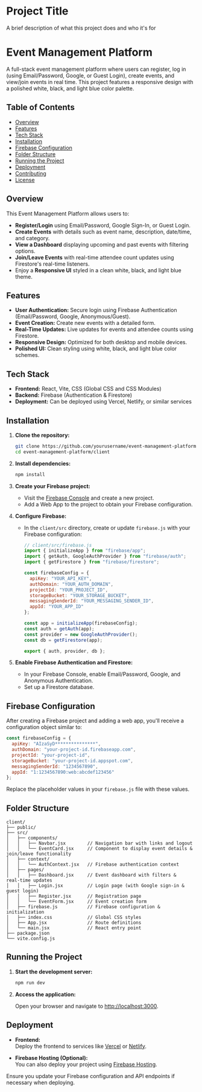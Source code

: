 
# Project Title

A brief description of what this project does and who it's for


# Event Management Platform

A full-stack event management platform where users can register, log in (using Email/Password, Google, or Guest Login), create events, and view/join events in real time. This project features a responsive design with a polished white, black, and light blue color palette.

## Table of Contents

- [Overview](#overview)
- [Features](#features)
- [Tech Stack](#tech-stack)
- [Installation](#installation)
- [Firebase Configuration](#firebase-configuration)
- [Folder Structure](#folder-structure)
- [Running the Project](#running-the-project)
- [Deployment](#deployment)
- [Contributing](#contributing)
- [License](#license)

## Overview

This Event Management Platform allows users to:
- **Register/Login** using Email/Password, Google Sign-In, or Guest Login.
- **Create Events** with details such as event name, description, date/time, and category.
- **View a Dashboard** displaying upcoming and past events with filtering options.
- **Join/Leave Events** with real-time attendee count updates using Firestore's real-time listeners.
- Enjoy a **Responsive UI** styled in a clean white, black, and light blue theme.

## Features

- **User Authentication:** Secure login using Firebase Authentication (Email/Password, Google, Anonymous/Guest).
- **Event Creation:** Create new events with a detailed form.
- **Real-Time Updates:** Live updates for events and attendee counts using Firestore.
- **Responsive Design:** Optimized for both desktop and mobile devices.
- **Polished UI:** Clean styling using white, black, and light blue color schemes.

## Tech Stack

- **Frontend:** React, Vite, CSS (Global CSS and CSS Modules)
- **Backend:** Firebase (Authentication & Firestore)
- **Deployment:** Can be deployed using Vercel, Netlify, or similar services

## Installation

1. **Clone the repository:**

   ```bash
   git clone https://github.com/yourusername/event-management-platform.git
   cd event-management-platform/client
   ```

2. **Install dependencies:**

   ```bash
   npm install
   ```

3. **Create your Firebase project:**

   - Visit the [Firebase Console](https://console.firebase.google.com/) and create a new project.
   - Add a Web App to the project to obtain your Firebase configuration.

4. **Configure Firebase:**

   - In the `client/src` directory, create or update `firebase.js` with your Firebase configuration:

     ```js
     // client/src/firebase.js
     import { initializeApp } from "firebase/app";
     import { getAuth, GoogleAuthProvider } from "firebase/auth";
     import { getFirestore } from "firebase/firestore";

     const firebaseConfig = {
       apiKey: "YOUR_API_KEY",
       authDomain: "YOUR_AUTH_DOMAIN",
       projectId: "YOUR_PROJECT_ID",
       storageBucket: "YOUR_STORAGE_BUCKET",
       messagingSenderId: "YOUR_MESSAGING_SENDER_ID",
       appId: "YOUR_APP_ID"
     };

     const app = initializeApp(firebaseConfig);
     const auth = getAuth(app);
     const provider = new GoogleAuthProvider();
     const db = getFirestore(app);

     export { auth, provider, db };
     ```

5. **Enable Firebase Authentication and Firestore:**

   - In your Firebase Console, enable Email/Password, Google, and Anonymous Authentication.
   - Set up a Firestore database.

## Firebase Configuration

After creating a Firebase project and adding a web app, you'll receive a configuration object similar to:

```js
const firebaseConfig = {
  apiKey: "AIzaSyD***************",
  authDomain: "your-project-id.firebaseapp.com",
  projectId: "your-project-id",
  storageBucket: "your-project-id.appspot.com",
  messagingSenderId: "1234567890",
  appId: "1:1234567890:web:abcdef123456"
};
```

Replace the placeholder values in your `firebase.js` file with these values.

## Folder Structure

```
client/
├── public/
├── src/
│   ├── components/
│   │   ├── Navbar.jsx        // Navigation bar with links and logout
│   │   └── EventCard.jsx     // Component to display event details & join/leave functionality
│   ├── context/
│   │   └── AuthContext.jsx   // Firebase authentication context
│   ├── pages/
│   │   ├── Dashboard.jsx     // Event dashboard with filters & real‑time updates
│   │   ├── Login.jsx         // Login page (with Google sign‑in & guest login)
│   │   ├── Register.jsx      // Registration page
│   │   └── EventForm.jsx     // Event creation form
│   ├── firebase.js           // Firebase configuration & initialization
│   ├── index.css             // Global CSS styles
│   ├── App.jsx               // Route definitions
│   └── main.jsx              // React entry point
├── package.json
└── vite.config.js
```

## Running the Project

1. **Start the development server:**

   ```bash
   npm run dev
   ```

2. **Access the application:**

   Open your browser and navigate to [http://localhost:3000](http://localhost:3000).

## Deployment

- **Frontend:**  
  Deploy the frontend to services like [Vercel](https://vercel.com/) or [Netlify](https://www.netlify.com/).

- **Firebase Hosting (Optional):**  
  You can also deploy your project using [Firebase Hosting](https://firebase.google.com/docs/hosting).

Ensure you update your Firebase configuration and API endpoints if necessary when deploying.

